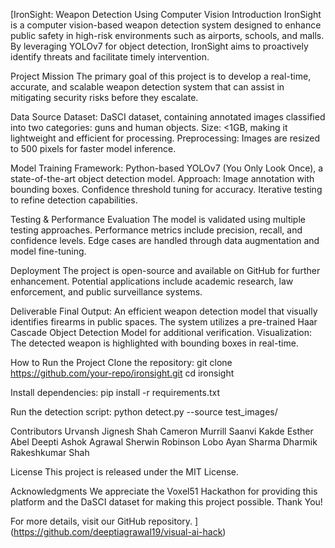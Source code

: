 [IronSight: Weapon Detection Using Computer Vision
Introduction
IronSight is a computer vision-based weapon detection system designed to enhance public safety in high-risk environments such as airports, schools, and malls. By leveraging YOLOv7 for object detection, IronSight aims to proactively identify threats and facilitate timely intervention.

Project Mission
The primary goal of this project is to develop a real-time, accurate, and scalable weapon detection system that can assist in mitigating security risks before they escalate.

Data Source
Dataset: DaSCI dataset, containing annotated images classified into two categories: guns and human objects.
Size: <1GB, making it lightweight and efficient for processing.
Preprocessing: Images are resized to 500 pixels for faster model inference.

Model Training
Framework: Python-based YOLOv7 (You Only Look Once), a state-of-the-art object detection model.
Approach:
Image annotation with bounding boxes.
Confidence threshold tuning for accuracy.
Iterative testing to refine detection capabilities.


Testing & Performance Evaluation
The model is validated using multiple testing approaches.
Performance metrics include precision, recall, and confidence levels.
Edge cases are handled through data augmentation and model fine-tuning.

Deployment
The project is open-source and available on GitHub for further enhancement.
Potential applications include academic research, law enforcement, and public surveillance systems.

Deliverable
Final Output: An efficient weapon detection model that visually identifies firearms in public spaces.
The system utilizes a pre-trained Haar Cascade Object Detection Model for additional verification.
Visualization: The detected weapon is highlighted with bounding boxes in real-time.

How to Run the Project
Clone the repository:
git clone https://github.com/your-repo/ironsight.git
cd ironsight

Install dependencies:
pip install -r requirements.txt

Run the detection script:
python detect.py --source test_images/


Contributors
Urvansh Jignesh Shah
Cameron Murrill
Saanvi Kakde
Esther Abel
Deepti Ashok Agrawal
Sherwin Robinson Lobo
Ayan Sharma
Dharmik Rakeshkumar Shah

License
This project is released under the MIT License.

Acknowledgments
We appreciate the Voxel51 Hackathon for providing this platform and the DaSCI dataset for making this project possible.
Thank You!


For more details, visit our GitHub repository.
](https://github.com/deeptiagrawal19/visual-ai-hack)
